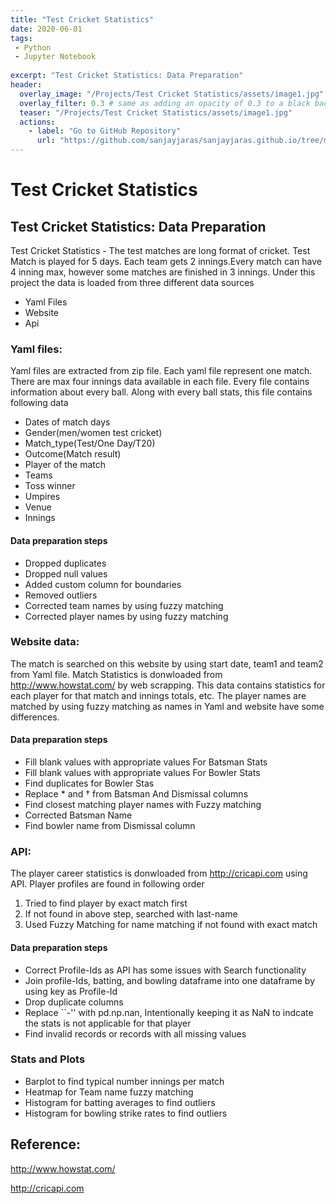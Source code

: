 ```yaml
---
title: "Test Cricket Statistics"
date: 2020-06-01
tags:
 - Python
 - Jupyter Notebook
 
excerpt: "Test Cricket Statistics: Data Preparation"
header:
  overlay_image: "/Projects/Test Cricket Statistics/assets/image1.jpg"
  overlay_filter: 0.3 # same as adding an opacity of 0.3 to a black background
  teaser: "/Projects/Test Cricket Statistics/assets/image1.jpg"
  actions:
    - label: "Go to GitHub Repository"
      url: "https://github.com/sanjayjaras/sanjayjaras.github.io/tree/master/Projects/Test%20Cricket%20Statistics"
---
```





# Test Cricket Statistics
## Test Cricket Statistics: Data Preparation

Test Cricket Statistics - The test matches are long format of cricket. Test Match is played for 5 days. Each team gets 2 innings.Every match can have 4 inning max, however some matches are finished in 3 innings. Under this project the data is loaded from three different data sources
  * Yaml Files
  * Website
  * Api
  
### Yaml files: 
  Yaml files are extracted from zip file. Each yaml file represent one match. There are max four innings data  available in each file. Every file contains information about every ball. Along with every ball stats, this file contains following data
* Dates of match days
* Gender(men/women test cricket)
* Match_type(Test/One Day/T20)
* Outcome(Match result)
* Player of the match
* Teams
* Toss winner
* Umpires
* Venue
* Innings

#### Data preparation steps
* Dropped duplicates
* Dropped null values
* Added custom column for boundaries
* Removed outliers
* Corrected team names by using fuzzy matching
* Corrected player names by using fuzzy matching

### Website data: 
  The match is searched on this website by using start date, team1 and team2 from Yaml file. Match Statistics is donwloaded from http://www.howstat.com/ by web scrapping. This data contains statistics for each player for that match and innings totals, etc. The player names are matched by using fuzzy matching as names in Yaml and website have some differences. 

  #### Data preparation steps
  * Fill blank values with appropriate values For Batsman Stats
  * Fill blank values with appropriate values For Bowler Stats
  * Find duplicates for Bowler Stas
  * Replace * and † from Batsman And Dismissal columns
  * Find closest matching player names with Fuzzy matching
  * Corrected Batsman Name
  * Find bowler name from Dismissal column

### API: 
  The player career statistics is donwloaded from http://cricapi.com using API. Player profiles are found in following order
  1. Tried to find player by exact match first
  2. If not found in above step, searched with last-name
  3. Used Fuzzy Matching for name matching if not found with exact match

#### Data preparation steps
  * Correct Profile-Ids as API has some issues with Search functionality
  * Join profile-Ids, batting, and bowling dataframe into one dataframe by using key as Profile-Id
  * Drop duplicate columns
  * Replace ``-'' with pd.np.nan, Intentionally keeping it as NaN to indcate the stats is not applicable for that player
  * Find invalid records or records with all missing values

### Stats and Plots
* Barplot to find typical number innings per match
* Heatmap for Team name fuzzy matching 
* Histogram for batting averages to find outliers
* Histogram for bowling strike rates to find outliers


## Reference:
http://www.howstat.com/

http://cricapi.com
